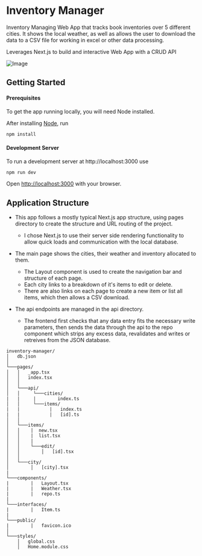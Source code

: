 # Inventory Manager

Inventory Managing Web App that tracks book inventories over 5 different cities. 
It shows the local weather, as well as allows the user to download the data to a CSV file for working in excel or other data processing.

Leverages Next.js to build and interactive Web App with a CRUD API

![Image](https://i.ibb.co/w6N33g5/Screenshot-2022-05-13-at-08-46-55-Inventory-Manager.png)

## Getting Started

#### Prerequisites

To get the app running locally, you will need Node installed.

After installing [Node](https://nodejs.org/en/), run
```bash
npm install
```
#### Development Server

To run a development server at http://localhost:3000 use
```bash
npm run dev
```
Open [http://localhost:3000](http://localhost:3000) with your browser.

## Application Structure
* This app follows a mostly typical Next.js app structure, using pages directory to create the structure and URL routing of the project.
  - I chose Next.js to use their server side rendering functionality to allow quick loads and communication with the local database.

* The main page shows the cities, their weather and inventory allocated to them. 
  - The Layout component is used to create the navigation bar and structure of each page.
  - Each city links to a breakdown of it's items to edit or delete.
  - There are also links on each page to create a new item or list all items, which then allows a CSV download.

* The api endpoints are managed in the api directory. 
  - The frontend first checks that any data entry fits the necessary write parameters, then sends the data through the api to the repo component which strips any excess data, revalidates and writes or retreives from the JSON database.


```
inventory-manager/
│   db.json
│
└───pages/
│   │   _app.tsx
│   │   index.tsx
│   │
│   └───api/
│   │     └───cities/
|   |     |        index.ts
│   │     └───items/
|   |           |   index.ts
|   |           |   [id].ts
│   │
│   └───items/
│   │    |  new.tsx
│   │    |  list.tsx
│   │    | 
│   │    └───edit/
│   │        │   [id].tsx
│   │           
│   └───city/
│        │   [city].tsx
|
└───components/
|        |   Layout.tsx
|        |   Weather.tsx
|        |   repo.ts
|
└───interfaces/
|        |   Item.ts  
|
└───public/
|        |   favicon.ico  
│   
└───styles/
    │   global.css
    │   Home.module.css
    
```
